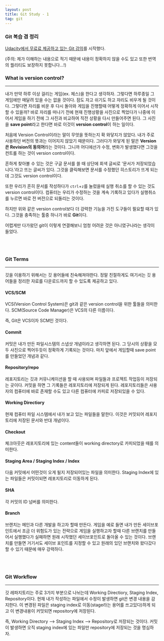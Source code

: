 ```yaml
---
layout: post
title: Git Study - 1
tag: git
---
```


### Git 복습 겸 정리

[Udacity에서 무료료 제공하고 있는 Git 강의](https://www.udacity.com/course/version-control-with-git--ud123)를 시작했다.

(주의: 제가 이해하는 내용으로 적기 때문에 내용이 정확하지 않을 수도 있고 또한 번역의 퀄리티도 보장하지 못합니다...!)


### What is version control?
---

내가 만약 하루 이상 걸리는 게임(ex. 체스)을 한다고 생각하자. 그렇다면 하루종일 그 게임에만 매달려 있을 수는 없을 것이다. 잠도 자고 쉬기도 하고 자리도 비우게 될 것이다. 그렇다면 자리를 비운 후 다시 돌아와 게임을 진행할때 어떻게 정확하게 이어서 시작할 수 있을까? 바로 자리를 떠나기 전에 현재 진행상황을 사진으로 찍었다가 나중에 이어서 게임을 하기 전에 그 사진과 비교하여 직전 상황을 다시 만들어주면 된다. 그 사진을 **save point**라고 한다면 바로 이것이 **version control**이 하는 일이다.

처음에 Version Control이라는 말이 무엇을 뜻하는지 확 와닿지가 않았다. 내가 주로 사용하던 버전의 뜻과는 이어지지 않았기 때문이다. 그러다가 와닿게 된 말은 **Version은 Revision의 동의어**라는 것이다. 그니까 어디에선가 수정, 변화가 발생했다면 그것을 컨트롤 하는 것이 version control이다. 

흔하게 찾아볼 수 있는 것은 구글 문서를 쓸 때 상단에 회색 글씨로 '문서가 저장되었습니다.'라고 뜨는 글씨가 있다. 그것을 클릭해보면 문서를 수정했던 히스토리가 뜨게 되는데 그것도 version control이다.

또한 우리가 흔히 문서를 작성하다가 `ctrl`+`z`를 눌렀을때 실행 취소를 할 수 있는 것도 version control이다. 컴퓨터는 우리가 수정하는 것을 계속 기록하고 있다가 실행취소를 누르면 바로 전 버전으로 되돌리는 것이다.

하지만 위와 같은 version control보다 더 강력한 기능을 가진 도구들이 필요할 때가 있다. 그것을 충족하는 툴중 하나가 바로 **Git**이다. 

어렵게만 다가왔던 git이 이렇게 연결해보니 엄청 어려운 것은 아니였구나라는 생각이 들었다. 

<br><br>

### Git Terms
---
깃을 이용하기 위해서는 깃 용어들에 친숙해져야한다. 정말 친절하게도 여기서는 깃 용어들을 정리한 자료를 다운로드까지 할 수 있도록 제공하고 있다.

#### VCS/SCM

VCS(Version Control System)은 git과 같은 version control을 위한 툴들을 의미한다. SCM(Source Code Manager)은 VCS의 다른 이름이다.

즉, Git은 VCS이자 SCM인 것이다.

#### Commit
커밋은 내가 만든 파일시스템의 스냅샷 개념이라고 생각하면 된다. 그 당시의 상황을 모두 사진으로 찍어두듯이 정확하게 기록되는 것이다. 마치 앞에서 게임할때 save point를 만들었던 개념과 같다.

#### Repository/repo
레포지토리는 깃과 커뮤니케이션을 할 때 사용되며 파일들과 프로젝트 작업등이 저장되는 곳이다. 커밋을 하면 그 기록들은 레포지토리에 저장되게 된다. 레포지토리들은 사용자의 컴퓨터에 바로 존재할 수도 있고 다른 컴퓨터에 카피로 저장되있을 수 있다.

#### Working Directiory
현재 컴퓨터 파일 시스템에서 내가 보고 있는 파일들을 말한다. 이것은 커밋되어 레포지토리에 저장된 문서와 반대 개념이다.

#### Checkout
체크아웃은 레포지토리에 있는 content들이 working directory로 카피되었을 때를 의미한다.

#### Staging Area / Staging Index / Index
다음 커밋에서 어떤것이 오게 될지 저장되어있는 파일을 의미한다. Staging Index에 있는 파일들은 커밋이되면 레포지토리로 이동하게 된다.

#### SHA
각 커밋의 ID 넘버를 의미한다.

#### Branch
브랜치는 메인과 다른 개발을 하고자 할때 만든다. 게임을 예로 들면 내가 만든 세이브포인트에서 조금 더 위험도가 있는 전략으로 게임을 실행하고자 할때 다른 브랜치를 만들어서 실행했다가 실패하면 원래 시작했던 세이브포인트로 돌아올 수 있는 것이다. 브랜치를 만들면 거기서도 세이브 포인트를 지정할 수 있고 원래의 있던 브랜치와 왔다갔다 할 수 있기 때문에 매우 강력하다.

<br><br>

### Git Workflow
---

깃 레파지토리는 주로 3가지 부분으로 나뉘는데 Working Directiory, Staging Index, Repository이다.
현재 내가 작성하는 파일에서 수정이 발생하면 git은 변경 내용을 감지한다. 이 변경된 파일은 staging index로 이동(stage라는 용어를 쓰고있다)하게 되고 이 변경내용이 커밋되면 repository에 저장된다. 

즉, Working Directory --> Staging Index --> Repository로 저장되는 것이다.
커밋이 발생하면 오직 staging index에 있는 파일만 repository에 저장되는 것을 명심하자.
